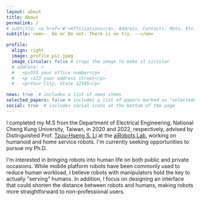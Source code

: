 ```yaml
---
layout: about
title: About
permalink: /
# subtitle: <a href='#'>Affiliations</a>. Address. Contacts. Moto. Etc.
subtitle: <em>-- Do or Do not. There is no try. --</em>

profile:
  align: right
  image: profile_pic.jpeg
  image_circular: false # crops the image to make it circular
  # address: >
  #   <p>555 your office number</p>
  #   <p >123 your address street</p>
  #   <p>Your City, State 12345</p>

news: true  # includes a list of news items
selected_papers: false # includes a list of papers marked as "selected={true}"
social: true  # includes social icons at the bottom of the page
---
```


I completed my M.S from the Department of Electrical Engineering, National Cheng Kung University, Taiwan, in 2020 and 2022, respectively, advised by Distinguished Prof. [Tzuu-Hseng S. Li](https://researchoutput.ncku.edu.tw/en/persons/tzuu-hseng-s-li) at the [aiRobots Lab](http://www.airobotslab.com.tw/member.html), working on humanoid and home service robots. I'm currently seeking opportunities to pursue my Ph.D.

I'm interested in bringing robots into human life on both public and private occasions. While mobile platform robots have been commonly used to reduce human workload, I believe robots with manipulators hold the key to actually "serving" humans. In addition, I focus on designing an interface that could shorten the distance between robots and humans, making robots more straightforward to non-professional users.

<!-- My major interests include intelligent system, manipulator control, robot applications, system design, and humanoid robot.  -->
<!-- Write your biography here. Tell the world about yourself. Link to your favorite [subreddit](http://reddit.com). You can put a picture in, too. The code is already in, just name your picture `prof_pic.jpg` and put it in the `img/` folder.

Put your address / P.O. box / other info right below your picture. You can also disable any these elements by editing `profile` property of the YAML header of your `_pages/about.md`. Edit `_bibliography/papers.bib` and Jekyll will render your [publications page](/al-folio/publications/) automatically.

Link to your social media connections, too. This theme is set up to use [Font Awesome icons](http://fortawesome.github.io/Font-Awesome/) and [Academicons](https://jpswalsh.github.io/academicons/), like the ones below. Add your Facebook, Twitter, LinkedIn, Google Scholar, or just disable all of them. -->
